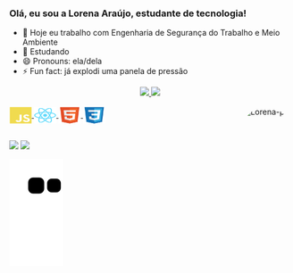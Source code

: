 ### Olá, eu sou a Lorena Araújo, estudante de tecnologia!


- 🔭 Hoje eu trabalho com Engenharia de Segurança do Trabalho e Meio Ambiente
- 🌱 Estudando 
- 😄 Pronouns: ela/dela
- ⚡ Fun fact: já explodi uma panela de pressão

<div align="center">
  <a href="https://github.com/Lomaiaa">
  <img height="180em" src="https://github-readme-stats.vercel.app/api?username=Lomaiaa&show_icons=true&theme=dracula&include_all_commits=true&count_private=true"/>
  <img height="180em" src="https://github-readme-stats.vercel.app/api/top-langs/?username=Lomaiaa&layout=compact&langs_count=7&theme=dracula"/>
</div>
  
  <div style="display: inline_block"><br>
  <img align="center" alt="Lorena-Js" height="30" width="40" src="https://raw.githubusercontent.com/devicons/devicon/master/icons/javascript/javascript-plain.svg">
  <img align="center" alt="Lorena-React" height="30" width="40" src="https://raw.githubusercontent.com/devicons/devicon/master/icons/react/react-original.svg">
  <img align="center" alt="Lorena-HTML" height="30" width="40" src="https://raw.githubusercontent.com/devicons/devicon/master/icons/html5/html5-original.svg">
  <img align="center" alt="Lorena-CSS" height="30" width="40" src="https://raw.githubusercontent.com/devicons/devicon/master/icons/css3/css3-original.svg">
  <img align="right" alt="Lorena-pic" height="150" style="border-radius:50px;" src="https://picrew.me/shareImg/org/202205/338224_sxGV6ahE.png">
</div>
  
  ##

  <div> 
  <a href = "mailto:lorena14ma@yahoo.com.br"><img src="https://img.shields.io/badge/Yahoo!-6001D2?style=for-the-badge&logo=Yahoo!&logoColor=white" target="_blank"></a>
  <a href="https://www.linkedin.com/in/lorenaraujo" target="_blank"><img src="https://img.shields.io/badge/linkedin-%230077B5.svg?style=for-the-badge&logo=linkedin&logoColor=white" target="_blank"></a> 
 
  ![Snake animation](https://github.com/Lomaiaa/Lomaiaa/blob/output/github-contribution-grid-snake.svg)
 
</div>
